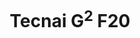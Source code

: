 ---
layout: page
title: Tecnai G<sup>2</sup> F20
description: • 80/120/200kV<br>• S-FEG with S-twin<br>• EDS; Oxford Ultim-Max TLE (0.5-1.1 sr)<br>• Gatan Rio16 CMOS<br>• Nanomegas ASTAR<br>• Nanomegas TOPSPIN
img: assets/img/f03_Tecnai_v2.jpg
importance: 3
category: TEM
facility: true
giscus_comments: false
---